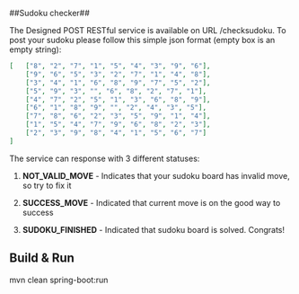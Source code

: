 ##Sudoku checker##

The Designed POST RESTful service is available on URL /checksudoku.
To post your sudoku please follow this simple json format (empty box is an empty string):
```json
[	["8", "2", "7", "1", "5", "4", "3", "9", "6"],
	["9", "6", "5", "3", "2", "7", "1", "4", "8"],
	["3", "4", "1", "6", "8", "9", "7", "5", "2"],
	["5", "9", "3", "", "6", "8", "2", "7", "1"],
	["4", "7", "2", "5", "1", "3", "6", "8", "9"],
	["6", "1", "8", "9", "", "2", "4", "3", "5"],
	["7", "8", "6", "2", "3", "5", "9", "1", "4"],
	["1", "5", "4", "7", "9", "6", "8", "2", "3"],
	["2", "3", "9", "8", "4", "1", "5", "6", "7"]
]
```

The service can response with 3 different statuses:

1. **NOT_VALID_MOVE** - Indicates that your sudoku board has invalid move, so try to fix it

2. **SUCCESS_MOVE** - Indicated that current move is on the good way to success

3. **SUDOKU_FINISHED** - Indicated that sudoku board is solved. Congrats!

## Build & Run ##

mvn clean spring-boot:run





